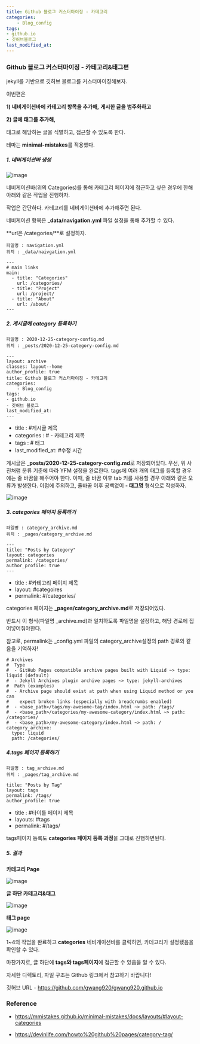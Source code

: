 ```yaml
---
title: Github 블로그 커스터마이징 - 카테고리
categories:	
    - Blog_config
tags:
- github.io
- 깃허브블로그
last_modified_at: 
---
```




### Github 블로그 커스터마이징 - 카테고리&태그편

jekyll를 기반으로 깃허브 블로그를 커스터마이징해보자. 

이번편은 

**1) 네비게이션바에 카테고리 항목을 추가해,** 
**게시한 글을 범주화하고**

**2) 글에 태그를 추가해,** 

태그로 해당하는 글을 식별하고, 접근할 수 있도록 한다. 

테마는 **minimal-mistakes**를 적용했다. 



##### 1. 네비게이션바 생성

![image](https://user-images.githubusercontent.com/49560745/103127642-e3dfb780-46d5-11eb-86b3-5c7e2d2057af.png)

네비게이션바(위의 Categories)를 통해 카테고리 페이지에 접근하고 싶은 경우에 한해 아래와 같은 작업을 진행하자.

작업은 간단하다. 카테고리를 네비게이션바에 추가해주면 된다. 

네비게이션 항목은 **_data/navigation.yml** 파일 설정을 통해 추가할 수 있다.

**url은 /categories/**로 설정하자.

```
파일명 : navigation.yml
위치 : _data/naivgation.yml
```

```
---
# main links
main:
  - title: "Categories"
    url: /categories/
  - title: "Project"
    url: /project/
  - title: "About"
    url: /about/
---
```



##### 2. 게시글에 category 등록하기

```
파일명 : 2020-12-25-category-config.md
위치 : _posts/2020-12-25-category-config.md
```

```
---
layout: archive
classes: layout--home
author_profile: true
title: Github 블로그 커스터마이징 - 카테고리
categories:	
    - Blog_config
tags:
- github.io 
- 깃허브 블로그
last_modified_at:
---
```



- title : #게시글 제목
- categories : # - 카테고리 제목
- tags : # 태그
- last_modified_at: #수정 시간

게시글은 **_posts/2020-12-25-category-config.md**로 저장되어있다. 우선, 위 사진처럼 분류 기준에 따라 YFM 설정을 완료한다.  tags에 여러 개의 태그를 등록할 경우에는 줄 바꿈을 해주어야 한다. 이때, 줄 바꿈 이후 tab 키를 사용할 경우 아래와 같은 오류가 발생한다. 이점에 주의하고, 줄바꿈 이후 공백없이 **- 태그명** 형식으로 작성하자.



![image](https://user-images.githubusercontent.com/49560745/103145330-e694e800-477b-11eb-9533-55d88546ed98.png)



##### 3. categories 페이지 등록하기

```
파일명 : category_archive.md
위치 : _pages/category_archive.md
```

```
---
title: "Posts by Category"
layout: categories
permalink: /categories/
author_profile: true
---
```

- title : #카테고리 페이지 제목
- layout:  #categoires
- permalink: #/categories/

categories 페이지는 **_pages/category_archive.md**로 저장되어있다. 

반드시 이 형식(파일명 _archive.md)과 일치하도록 파일명을 설정하고, 해당 경로에 집어넣어줘야한다.  

참고로, permalink는 _config.yml 파일의 category_archive설정의 path 경로와 같음을 기억하자!



```
# Archives
#  Type
#  - GitHub Pages compatible archive pages built with Liquid ~> type: liquid (default)
#  - Jekyll Archives plugin archive pages ~> type: jekyll-archives
#  Path (examples)
#  - Archive page should exist at path when using Liquid method or you can
#    expect broken links (especially with breadcrumbs enabled)
#  - <base_path>/tags/my-awesome-tag/index.html ~> path: /tags/
#  - <base_path>/categories/my-awesome-category/index.html ~> path: /categories/
#  - <base_path>/my-awesome-category/index.html ~> path: /
category_archive:
  type: liquid
  path: /categories/

```

##### 4.tags 페이지 등록하기

```
파일명 : tag_archive.md
위치 : _pages/tag_archive.md
```

````
title: "Posts by Tag"
layout: tags
permalink: /tags/
author_profile: true
````

- title : #타이틀 페이지 제목
- layouts: #tags
- permalink: #/tags/

tags페이지 등록도 **categories 페이지 등록 과정**을 그대로 진행하면된다.

##### 5.  결과  

  

 **카테고리 Page**

![image](https://user-images.githubusercontent.com/49560745/103131791-83587680-46e5-11eb-90d4-12145a38303f.png)

**글 하단 카테고리&태그**

![image](https://user-images.githubusercontent.com/49560745/103145413-71c2ad80-477d-11eb-8d1c-b04db0b9dc31.png)

**태그 page**

![image](https://user-images.githubusercontent.com/49560745/103145426-97e84d80-477d-11eb-880b-60543651c382.png)



1~4의 작업을 완료하고 **categories** 네비게이션바를 클릭하면, 카테고리가 설정됐음을 확인할 수 있다.

마찬가지로, 글 하단에 **tags와 tags페이지**에 접근할 수 있음을 알 수 있다.

자세한 디렉토리, 파일 구조는 Github 링크에서 참고하기 바랍니다!

깃허브 URL - https://github.com/gwang920/gwang920.github.io

### Reference

- https://mmistakes.github.io/minimal-mistakes/docs/layouts/#layout-categories

- https://devinlife.com/howto%20github%20pages/category-tag/




